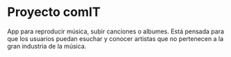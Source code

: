 # Proyecto comIT

App para reproducir música, subir canciones o albumes. Está pensada para que los usuarios puedan esuchar y conocer artistas que no pertenecen a la gran industria de la música.
